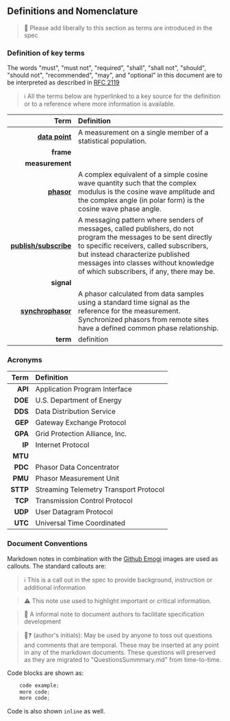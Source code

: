 ## Definitions and Nomenclature

> :construction: Please add liberally to this section as terms are introduced in the spec

### Definition of key terms

The words "must", "must not", "required", "shall", "shall not", "should", "should not", "recommended", "may", and "optional" in this document are to be interpreted as described in [RFC 2119](https://tools.ietf.org/html/rfc2119)

>:information_source: All the terms below are hyperlinked to a key source for the definition or to a reference where more information is available.

| Term | Definition |
|-----:|:-----------|
| [**data point**](https://en.wikipedia.org/wiki/Data_point) | A measurement on a single member of a statistical population. |
| **frame** | |
| **measurement** | |
| [**phasor**](https://en.wikipedia.org/wiki/Phasor) | A complex equivalent of a simple cosine wave quantity such that the complex modulus is the cosine wave amplitude and the complex angle (in polar form) is the cosine wave phase angle. |
| [**publish/subscribe**](https://en.wikipedia.org/wiki/Publish%E2%80%93subscribe_pattern) | A messaging pattern where senders of messages, called publishers, do not program the messages to be sent directly to specific receivers, called subscribers, but instead characterize published messages into classes without knowledge of which subscribers, if any, there may be. |
| **signal** | |
| [**synchrophasor**](https://en.wikipedia.org/wiki/Phasor_measurement_unit) | A phasor calculated from data samples using a standard time signal as the reference for the measurement. Synchronized phasors from remote sites have a defined common phase relationship. |
| **term** | definition |

### Acronyms

| Term | Definition |
|-----:|:-----------|
| **API** | Application Program Interface |
| **DOE** | U.S. Department of Energy |
| **DDS** | Data Distribution Service |
| **GEP** | Gateway Exchange Protocol |
| **GPA** | Grid Protection Alliance, Inc. |
| **IP** | Internet Protocol |
| **MTU** |  |
| **PDC** | Phasor Data Concentrator |
| **PMU** | Phasor Measurement Unit |
| **STTP** | Streaming Telemetry Transport Protocol |
| **TCP** | Transmission Control Protocol |
| **UDP** | User Datagram Protocol |
| **UTC** | Universal Time Coordinated |

### Document Conventions

Markdown notes in combination with the [Github Emogi](https://gist.github.com/rxaviers/7360908) images are used as callouts.  The standard callouts are:


> :information_source: This is a call out in the spec to provide background, instruction or additional information

> :warning: This note use used to highlight important or critical information.

> :construction: A informal note to document authors to facilitate specification development

> :tomato::question: (author's initials): May be used by anyone to toss out questions and comments that are temporal.  These may be inserted at any point in any of the markdown documents.  These questions will preserved as they are migrated to "QuestionsSummmary.md" from time-to-time.

Code blocks are shown as:
```C#
    code example;
    more code;
    more code;
```

Code is also shown `inline` as well.
